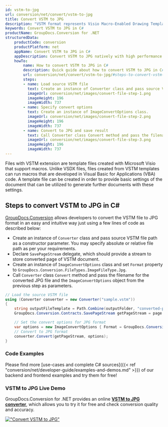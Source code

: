 ```yaml
---
id: vstm-to-jpg
url: conversion/net/convert/vstm-to-jpg
title: Convert VSTM to JPG
description: "VSTM format represents Visio Macro-Enabled Drawing Template with .vstm extension. Learn how to convert VSTM to JPG file programmatically in C# language using GroupDocs.Conversion for .NET library."
keywords: Convert VSTM to JPG in C#
productName: GroupDocs.Conversion for .NET
structuredData:
    productCode: conversion
    productPlatform: net
    appName: Convert VSTM to JPG in C#
    appDescription: Convert VSTM to JPG natively with high performance using C# language and server side GroupDocs.Conversion for .NET APIs, without the use of any software like Microsoft or Open Office.
    howTo:
        name: How to convert VSTM to JPG in C# 
        description: Quick guide about how to convert VSTM to JPG in C# with high performance and accuracy.
        url: conversion/net/convert/vstm-to-jpg/#steps-to-convert-vstm-to-jpg-in-c
        steps:
        - name: Load source VSTM file 
          text: Create an instance of Converter class and pass source VSTM file path as a constructor parameter. You may specify absolute or relative file path as per your requirements. 
          imageUrl: conversion/net/images/convert-file-step-1.png
          imageHeight: 196
          imageWidth: 737
        - name: Specify convert options 
          text: Create an instance of ImageConvertOptions class.
          imageUrl: conversion/net/images/convert-file-step-2.png
          imageHeight: 196
          imageWidth: 737
        - name: Convert to JPG and save result 
          text: Call Converter class Convert method and pass the filename for the converted HTML file and the ImageConvertOptions object from the previous step as parameters.
          imageUrl: conversion/net/images/convert-file-step-3.png
          imageHeight: 196
          imageWidth: 737
---
```


Files with VSTM extension are template files created with Microsoft Visio that support macros. Unlike VSDX files, files created from VSTM templates can run macros that are developed in Visual Basic for Applications (VBA) code. A template file can be created in order to provide basic settings of the document that can be utilized to generate further documents with these settings.

## Steps to convert VSTM to JPG in C#

[GroupDocs.Conversion](https://products.groupdocs.com/conversion/net) allows developers to convert the VSTM file to JPG format in an easy and intuitive way just using a few lines of code as described below:

* Create an instance of `Converter` class and pass source VSTM file path as a constructor parameter. You may specify absolute or relative file path as per your requirements. 
* Declare `SavePageStream` delegate, which should provide a stream to store converted page of VSTM document.
* Create an instance of `ImageConvertOptions` class and set `Format` property to `GroupDocs.Conversion.FileTypes.ImageFileType.Jpg`.
* Call `Converter` class `Convert` method and pass the filename for the converted JPG file and the `ImageConvertOptions` object from the previous step as parameters.

```csharp
// Load the source VSTM file
using (Converter converter = new Converter("sample.vstm"))
{
    string outputFileTemplate = Path.Combine(outputFolder, "converted-page-{0}.jpg");
    GroupDocs.Conversion.Contracts.SavePageStream getPageStream = page => new FileStream(string.Format(outputFileTemplate, page), FileMode.Create);

    // Set the convert options for JPG format
    var options = new ImageConvertOptions { Format = GroupDocs.Conversion.FileTypes.ImageFileType.Jpg };   
    // Convert to JPG format
    converter.Convert(getPageStream, options);
}
```

### Code Examples

Please find more [use-cases and complete C# sources]({{< ref "conversion/net/developer-guide/examples-and-demos.md" >}}) of our backend and frontend examples and try them for free!

### VSTM to JPG Live Demo

GroupDocs.Conversion for .NET provides an online [**VSTM to JPG converter**](https://products.groupdocs.app/conversion/vstm-to-jpg), which allows you to try it for free and check conversion quality and accuracy.

[!["Convert VSTM to JPG"](conversion/net/images/convert-to-jpg/convert-vstm-to-jpg.png)](https://products.groupdocs.app/conversion/vstm-to-jpg)